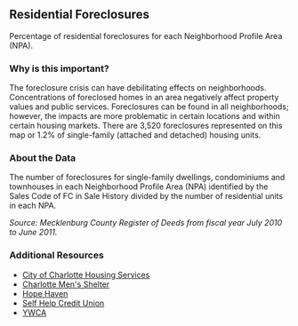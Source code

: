 ## Residential Foreclosures
Percentage of residential foreclosures for each Neighborhood Profile Area (NPA).

### Why is this important?
The foreclosure crisis can have debilitating effects on neighborhoods.  Concentrations of foreclosed homes in an area negatively affect property values and public services. Foreclosures can be found in all neighborhoods; however, the impacts are more problematic in certain locations and within certain housing markets. There are 3,520 foreclosures represented on this map or 1.2% of single-family (attached and detached) housing units.

### About the Data
The number of foreclosures for single-family dwellings, condominiums and townhouses in each Neighborhood Profile Area (NPA) identified by the Sales Code of FC in Sale History divided by the number of residential units in each NPA.

_Source: Mecklenburg County Register of Deeds from fiscal year July 2010 to June 2011._

### Additional Resources
+ [City of Charlotte Housing Services](http://charmeck.org/city/charlotte/nbs/housing/Pages/ForeclosureResourceCenter.aspx)
+ [Charlotte Men's Shelter](http://www.mensshelterofcharlotte.org/)
+ [Hope Haven](http://hopehaven.org/Adult_Living_Services_-_Hope_Haven)
+ [Self Help Credit Union](http://www.self-help.org/building-communities)
+ [YWCA](http://www.ywcacentralcarolinas.org/programs/women-in-transition-wit)
